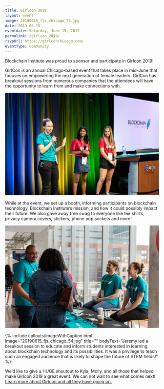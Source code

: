 ```yaml
---
title: Girlcon 2019
layout: event
image: 20190615_fjs_chicago_74.jpg
date: 2019-06-15
eventdate: Saturday, June 15, 2019
permalink: /girlcon_2019/
rsvpUrl: https://girlconchicago.com/
eventType: Community
---
```

Blockchain Institute was proud to sponsor and participate in Girlcon 2019!

GirlCon is an annual Chicago-based event that takes place in mid-June that focuses on empowering the next generation of female leaders. GirlCon has breakout sessions from numerous companies that the attendees will have the opportunity to learn from and make connections with.

<img src="/assets/img/20190615_fjs_chicago_12.jpg"> 

While at the event, we set up a booth, informing participants on blockchain technology, Blockchain Institute’s mission, and how it could possibly impact their future. We also gave away free swag to everyone like tee shirts, privacy camera covers, stickers, phone pop sockets and more!

<img src="/assets/img/20190615_fjs_chicago_34.jpg"> 

{% include callouts/imageWithCaption.html
	image="20190615_fjs_chicago_54.jpg"
	title=""
	bodyText="Jeremy led a breakout session to educate and inform students interested in learning about blockchain technology and its possibilities. It was a privilege to teach such an engaged audience that is likely to shape the future of STEM fields!"
%}


We’d like to give a HUGE shoutout to Kyla, Molly, and all those that helped make Girlcon 2019 a great event. We can not wait to see what comes next! <a href="https://girlconchicago.com/" target="_blank">Learn more about Girlcon and all they have going on.</a>
